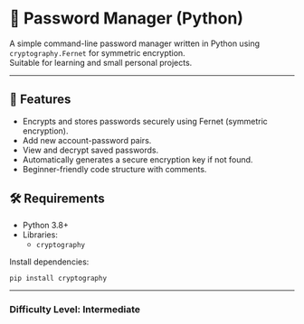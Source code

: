 # 🔐 Password Manager (Python)

A simple command-line password manager written in Python using `cryptography.Fernet` for symmetric encryption.  
Suitable for learning and small personal projects.  

---

## 📌 Features
- Encrypts and stores passwords securely using Fernet (symmetric encryption).
- Add new account-password pairs.
- View and decrypt saved passwords.
- Automatically generates a secure encryption key if not found.
- Beginner-friendly code structure with comments.

## 🛠 Requirements
- Python 3.8+
- Libraries:
  - `cryptography`

Install dependencies:
```bash
pip install cryptography
```
---

### Difficulty Level: Intermediate
